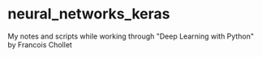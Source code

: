 # neural_networks_keras
My notes and scripts while working through "Deep Learning with Python" by Francois Chollet
